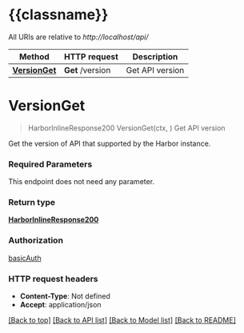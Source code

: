 # {{classname}}

All URIs are relative to *http://localhost/api/*

Method | HTTP request | Description
------------- | ------------- | -------------
[**VersionGet**](VersionApi.md#VersionGet) | **Get** /version | Get API version

# **VersionGet**
> HarborInlineResponse200 VersionGet(ctx, )
Get API version

Get the version of API that supported by the Harbor instance.

### Required Parameters
This endpoint does not need any parameter.

### Return type

[**HarborInlineResponse200**](inline_response_200.md)

### Authorization

[basicAuth](../README.md#basicAuth)

### HTTP request headers

 - **Content-Type**: Not defined
 - **Accept**: application/json

[[Back to top]](#) [[Back to API list]](../README.md#documentation-for-api-endpoints) [[Back to Model list]](../README.md#documentation-for-models) [[Back to README]](../README.md)

